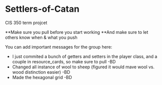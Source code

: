# Settlers-of-Catan
CIS 350 term projcet

**Make sure you pull before you start working
**And make sure to let others know when & what you push

You can add important messages for the group here:
  - I just commited a bunch of getters and setters in the player class, and a couple in resource_cards, so make sure to pull -BD
  - Changed all instance of wool to sheep (figured it would mave wool vs. wood distinction easier) -BD
  - Made the hexagonal grid -BD
